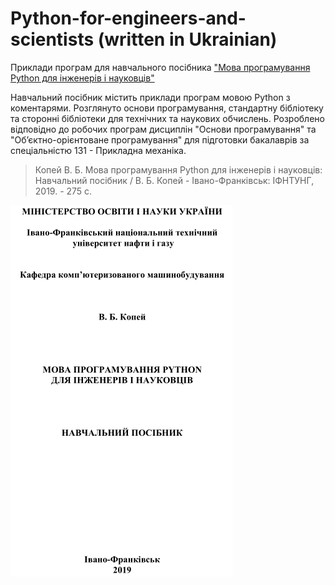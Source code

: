 # Python-for-engineers-and-scientists (written in Ukrainian)
Приклади програм для навчального посібника ["Мова програмування Python для інженерів і науковців"](https://openlibrary.org/books/OL26754906M/%D0%9C%D0%BE%D0%B2%D0%B0_%D0%BF%D1%80%D0%BE%D0%B3%D1%80%D0%B0%D0%BC%D1%83%D0%B2%D0%B0%D0%BD%D0%BD%D1%8F_Python_%D0%B4%D0%BB%D1%8F_%D1%96%D0%BD%D0%B6%D0%B5%D0%BD%D0%B5%D1%80%D1%96%D0%B2_%D1%96_%D0%BD%D0%B0%D1%83%D0%BA%D0%BE%D0%B2%D1%86%D1%96%D0%B2)

Навчальний посібник містить приклади програм мовою Python з коментарями. Розглянуто основи програмування, стандартну бібліотеку та сторонні бібліотеки для технічних та наукових обчислень. Розроблено відповідно до робочих програм дисциплін "Основи програмування" та "Об’єктно-орієнтоване програмування" для підготовки бакалаврів за спеціальністю 131 - Прикладна механіка.

>Копей В. Б. Мова програмування Python для інженерів і науковців: Навчальний посібник / В. Б. Копей - Івано-Франківськ: ІФНТУНГ, 2019. - 275 с.

![](Book%20cover.png)
